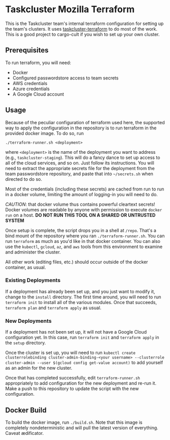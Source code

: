 # Taskcluster Mozilla Terraform

This is the Taskcluster team's internal terraform configuration for setting up
the team's clusters. It uses [taskcluster-terraform](https://github.com/taskcluster/taskcluster-terraform) to do most of the work. This is a good project to cargo-cult if you
wish to set up your own cluster.

## Prerequisites

To run terraform, you will need:

* Docker
* Configured passwordstore access to team secrets
* AWS credentials
* Azure credentials
* A Google Cloud account

## Usage

Because of the peculiar configuration of terraform used here, the supported way to apply the configuration in the repository is to run terraform in the provided docker image.
To do so, run

```shell
./terraform-runner.sh <deployment>
```

where `<deployment>` is the name of the deployment you want to address (e.g., `taskcluster-staging`).
This will do a fancy dance to set up access to all of the cloud services, and so on.
Just follow its instructions.
You will need to extract the appropriate secrets file for the deployment from the team passwordstore repository, and paste that into `~/secrets.sh` when directed to do so.

Most of the credentials (including these secrets) are cached from run to run in a docker volume, limiting the amount of logging-in you will need to do.

*CAUTION*: that docker volume thus contains powerful cleartext secrets!
Docker volumes are readable by anyone with permission to execute `docker run` on a host.
**DO NOT RUN THIS TOOL ON A SHARED OR UNTRUSTED SYSTEM**

Once setup is complete, the script drops you in a shell at `/repo`.
That's a bind mount of the repository where you ran `./terraform-runner.sh`.
You can run `terraform` as much as you'd like in that docker container.
You can also use the `kubectl`, `gcloud`, `az`, and `aws` tools from this environment to examine and administer the cluster.

All other work (editing files, etc.) should occur outside of the docker container, as usual.

### Existing Deployments

If a deployment has already been set up, and you just want to modify it, change to the `install` directory.
The first time around, you will need to run `terraform init` to install all of the various modules.
Once that succeeds, `terraform plan` and `terraform apply` as usual.

### New Deployments

If a deployment has not been set up, it will not have a Google Cloud
configuration yet.  In this case, run `terraform init` and `terraform apply` in
the `setup` directory.

Once the cluster is set up, you will need to run `kubectl create
clusterrolebinding cluster-admin-binding-<your username> --clusterrole
cluster-admin --user $(gcloud config get-value account)` to add yourself as an
admin for the new cluster.

Once that has completed successfully, edit `terraform-runner.sh` appropriately
to add configuration for the new deployment and re-run it.  Make a push to this
repository to update the script with the new configuration.


## Docker Build

To build the docker image, run `./build.sh`.
Note that this image is completely nondeterministic and will pull the latest version of everything.
Caveat ædificator.
